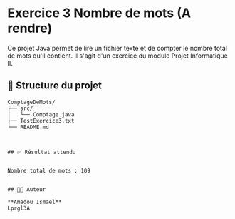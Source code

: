 
#  Exercice 3 Nombre de mots (A rendre)

Ce projet Java permet de lire un fichier texte et de compter le nombre total de mots qu'il contient. Il s'agit d'un exercice du module Projet Informatique II.

## 📁 Structure du projet

```
ComptageDeMots/
├── src/
│   └── Comptage.java
├── TestExercice3.txt
└── README.md



## ✅ Résultat attendu


Nombre total de mots : 109


## 👨‍💻 Auteur

**Amadou Ismael**  
Lprgl3A
